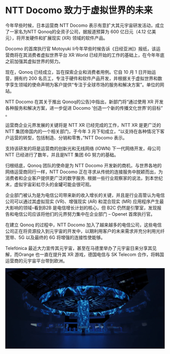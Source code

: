 # NTT Docomo 致力于虚拟世界的未来




今年早些时候，日本运营商 NTT Docomo 表示有意扩大其元宇宙研发活动，成立了一家名为NTT Qonoq的全资子公司，据报道预算为 600 亿日元（4.12 亿美元），将开发硬件和扩展现实 (XR) 领域的软件产品。

Docomo 的首席执行官 Motoyuki Ii今年早些时候告诉《日经亚洲]》报纸，该运营商将在其消费者虚拟世界平台 XR World 已经开始的工作的基础上，在今年年底之前加强其虚拟世界的努力。 

现在，Qonoq 已经成立，旨在探索企业和消费者用例。它自 10 月 1 日开始运营，拥有约 200 名员工，专注于硬件和软件产品开发，并根据关于虚拟世界和数字孪生领域的使命声明为客户提供“专注于全球市场的服务和解决方案”。单位的网站。 

NTT Docomo 在其关于推出 Qonoq的公告]中指出，新部门将“通过使用 XR 开发各种服务和解决方案，进一步促进 Docomo '创造一个新的传播文化世界'的目标” 。

运营商企业元界发展的关键将是 NTT XR 已经完成的工作，NTT XR 是更广泛的 NTT 集团帝国内的一个相关部门，于今年 3 月下旬成立，“以支持在各种情况下客户运营的转型，包括制造、分销和零售，”NTT Docomo 表示。 

支持该研发的将是运营商的创新光和无线网络 (IOWN) 下一代网络开发，母公司 NTT 已经进行了数年，并且是NTT 集团 6G 努力的基础。

归根结底，Qonoq 团队的使命是为 NTT Docomo 开发新的商机，与世界各地的网络运营商同行一样，NTT Docomo 正在寻求从传统的连接服务中脱颖而出，为消费者和企业客户提供更广泛的数字服务. 根据一些行业观察家的说法，到本世纪末，虚拟宇宙彩虹尽头的金罐可能会很可观。 

企业部门被认为是为电信公司带来新的收入增长的关键，并且是行业高管认为电信公司可以通过其虚拟现实 (VR)、增强现实 (AR) 和混合现实 (MR) 应用程序产生最大影响的领域–看到B2B 是电信增长计划的核心，但 B2C 仍然是引擎室，发现报告和电信公司应该将他们的元界努力集中在企业部门 – Openet 首席执行官。

在建立 Qonoq 的过程中，NTT Docomo 加入了越来越多的电信公司，这些电信公司正在将资源投入到元宇宙的开发中，以期利用客户的未来需求并充分利用光纤宽带、5G 以及最终的 6G 将增强的连接性使能够。 

Telefónica 最近大力宣传其元宇宙，甚至在马德里举办了元宇宙日来分享其见解，而Orange 也一直在提升其 XR 游戏，德国电信与 SK Telecom 合作，将韩国运营商的元宇宙平台带到欧洲。

![图片](48.png)
